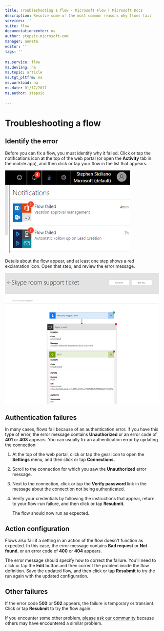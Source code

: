 ```yaml
---
title: Troubleshooting a flow - Microsoft Flow | Microsoft Docs
description: Resolve some of the most common reasons why flows fail
services: ''
suite: flow
documentationcenter: na
author: stepsic-microsoft-com
manager: anneta
editor: ''
tags: ''

ms.service: flow
ms.devlang: na
ms.topic: article
ms.tgt_pltfrm: na
ms.workload: na
ms.date: 01/17/2017
ms.author: stepsic

---
```

# Troubleshooting a flow
## Identify the error
Before you can fix a flow, you must identify why it failed. Click or tap the notifications icon at the top of the web portal (or open the **Activity** tab in the mobile app), and then click or tap your flow in the list that appears.

![Notifications](./media/fix-flow-failures/notifications-toolbar.png)

Details about the flow appear, and at least one step shows a red exclamation icon. Open that step, and review the error message.

![Error message](./media/fix-flow-failures/flow-run-failure.png)

## Authentication failures
In many cases, flows fail because of an authentication error. If you have this type of error, the error message contains **Unauthorized** or an error code of **401** or **403** appears. You can usually fix an authentication error by updating the connection:

1. At the top of the web portal, click or tap the gear icon to open the  **Settings** menu, and then click or tap **Connections**.
2. Scroll to the connection for which you saw the **Unauthorized** error message.
3. Next to the connection, click or tap the **Verify password** link in the message about the connection not being authenticated.
4. Verify your credentials by following the instructions that appear, return to your flow-run failure, and then click or tap **Resubmit**.
   
    The flow should now run as expected.

## Action configuration
Flows also fail if a setting in an action of the flow doesn't function as expected. In this case, the error message contains **Bad request** or **Not found**, or an error code of **400** or **404** appears.

The error message should specify how to correct the failure. You'll need to click or tap the **Edit** button and then correct the problem inside the flow definition. Save the updated flow, and then click or tap **Resubmit** to try the run again with the updated configuration.

## Other failures
If the error code **500** or **502** appears, the failure is temporary or transient. Click or tap **Resubmit** to try the flow again.

If you encounter some other problem, [please ask our community](https://go.microsoft.com/fwlink/?LinkID=787467) because others may have encountered a similar problem.

